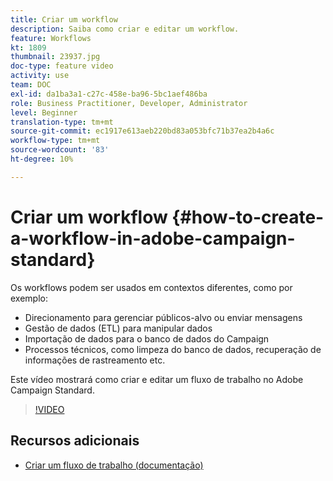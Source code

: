 ```yaml
---
title: Criar um workflow
description: Saiba como criar e editar um workflow.
feature: Workflows
kt: 1809
thumbnail: 23937.jpg
doc-type: feature video
activity: use
team: DOC
exl-id: da1ba3a1-c27c-458e-ba96-5bc1aef486ba
role: Business Practitioner, Developer, Administrator
level: Beginner
translation-type: tm+mt
source-git-commit: ec1917e613aeb220bd83a053bfc71b37ea2b4a6c
workflow-type: tm+mt
source-wordcount: '83'
ht-degree: 10%

---
```


# Criar um workflow {#how-to-create-a-workflow-in-adobe-campaign-standard}

Os workflows podem ser usados em contextos diferentes, como por exemplo:

* Direcionamento para gerenciar públicos-alvo ou enviar mensagens
* Gestão de dados (ETL) para manipular dados
* Importação de dados para o banco de dados do Campaign
* Processos técnicos, como limpeza do banco de dados, recuperação de informações de rastreamento etc.

Este vídeo mostrará como criar e editar um fluxo de trabalho no Adobe Campaign Standard.

>[!VIDEO](https://video.tv.adobe.com/v/23937?quality=12)

## Recursos adicionais

* [Criar um fluxo de trabalho (documentação)](https://experienceleague.adobe.com/docs/campaign-standard/using/managing-processes-and-data/workflow-general-operation/building-a-workflow.html)
